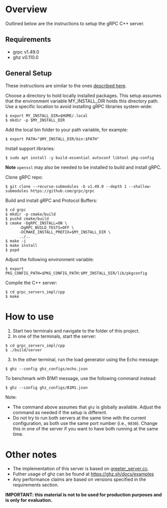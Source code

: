 # Overview

Outlined below are the instructions to setup the gRPC C++ server. 

## Requirements
- grpc v1.49.0
- ghz v0.110.0


## General Setup

These instructions are similar to the ones [described here](https://grpc.io/docs/languages/cpp/quickstart/). 


Choose a directory to hold locally installed packages. 
This setup assumes that the environment variable MY_INSTALL_DIR holds this directory path. Use a specific location to avoid installing gRPC libraries system-wide:

```
$ export MY_INSTALL_DIR=$HOME/.local
$ mkdir -p $MY_INSTALL_DIR
```

Add the local bin folder to your path variable, for example:

```
$ export PATH="$MY_INSTALL_DIR/bin:$PATH"
```

Install support libraries:
```
$ sudo apt install -y build-essential autoconf libtool pkg-config
```

**Note** `openssl` may also be needed to be installed to build and install gRPC.


Clone gRPC repo:

```
$ git clone --recurse-submodules -b v1.49.0 --depth 1 --shallow-submodules https://github.com/grpc/grpc
```

Build and install gRPC and Protocol Buffers:

```
$ cd grpc
$ mkdir -p cmake/build
$ pushd cmake/build
$ cmake -DgRPC_INSTALL=ON \
      -DgRPC_BUILD_TESTS=OFF \
      -DCMAKE_INSTALL_PREFIX=$MY_INSTALL_DIR \
      ../..
$ make -j
$ make install
$ popd
```


Adjust the following environment variable:

```
$ export PKG_CONFIG_PATH=$PKG_CONFIG_PATH:$MY_INSTALL_DIR/lib/pkgconfig 
```


Compile the C++ server:

```
$ cd grpc_servers_impl/cpp
$ make
```

# How to use

1. Start two terminals and navigate to the folder of this project.
2. In one of the terminals, start the server:


```
$ cd grpc_servers_impl/cpp
$ ./build/server
```


3. In the other terminal, run the load generator using the Echo message:

```
$ ghz --config ghz_configs/echo.json
```

To benchmark with B1M1 message, use the following command instead:

```
$ ghz --config ghz_configs/B1M1.json
```

Note: 
- The command above assumes that `ghz` is globally available. Adjust the command as needed if the setup is different.
- Do not try to run both servers at the same time with the current configuration, as both use the same port number (i.e., `9030`). Change this in one of the server if you want to have both running at the same time.



# Other notes

- The implementation of this server is based on [greeter_server.cc](https://github.com/grpc/grpc/blob/master/examples/cpp/helloworld/greeter_server.cc).
- Futher usage of ghz can be found at https://ghz.sh/docs/examples
- Any performance claims are based on versions specified in the requirements section.

**IMPORTANT: this material is not to be used for production purposes and is only for evaluation.**
